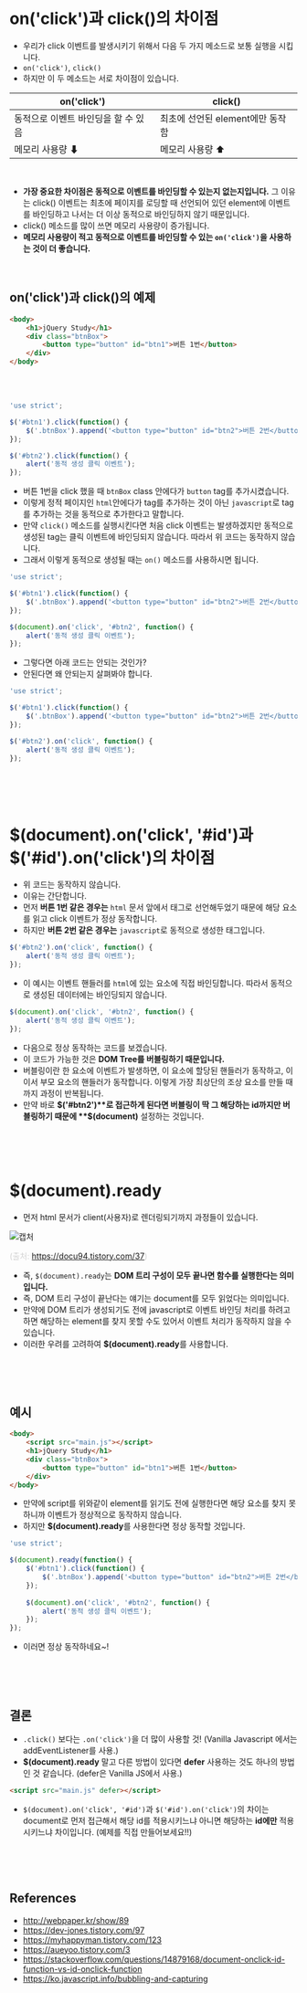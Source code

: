 # on('click')과 click()의 차이점

- 우리가 click 이벤트를 발생시키기 위해서 다음 두 가지 메소드로 보통 실행을 시킵니다.
- `on('click')`, `click()`
- 하지만 이 두 메소드는 서로 차이점이 있습니다.

|on('click')|click()|
|---|---|
|동적으로 이벤트 바인딩을 할 수 있음|최초에 선언된 element에만 동작함|
|메모리 사용량 ⬇|메모리 사용량 ⬆|

<br/>

- **가장 중요한 차이점은 동적으로 이벤트를 바인딩할 수 있는지 없는지입니다.** 그 이유는 click() 이벤트는 최초에 페이지를 로딩할 때 선언되어 있던 element에 이벤트를 바인딩하고 나서는 더 이상 동적으로 바인딩하지 않기 때문입니다.
- click() 메소드를 많이 쓰면 메모리 사용량이 증가됩니다.
- **메모리 사용량이 적고 동적으로 이벤트를 바인딩할 수 있는 `on('click')`을 사용하는 것이 더 좋습니다.**

<br>

## on('click')과 click()의 예제

```html
<body>
    <h1>jQuery Study</h1>
    <div class="btnBox">
        <button type="button" id="btn1">버튼 1번</button>
    </div>
</body>
```

<br>
<br>


```javascript
'use strict';

$('#btn1').click(function() {
    $('.btnBox').append('<button type="button" id="btn2">버튼 2번</button>');
});

$('#btn2').click(function() {
    alert('동적 생성 클릭 이벤트');
});
```

- 버튼 1번을 click 했을 때 `btnBox` class 안에다가 `button` tag를 추가시켰습니다.
- 이렇게 정적 페이지인 `html`안에다가 tag를 추가하는 것이 아닌 `javascript`로 tag를 추가하는 것을 동적으로 추가한다고 말합니다.
- 만약 `click()` 메소드를 실행시킨다면 처음 click 이벤트는 발생하겠지만 동적으로 생성된 tag는 클릭 이벤트에 바인딩되지 않습니다. 따라서 위 코드는 동작하지 않습니다.
- 그래서 이렇게 동적으로 생성될 때는 `on()` 메소드를 사용하시면 됩니다.

```javascript
'use strict';

$('#btn1').click(function() {
    $('.btnBox').append('<button type="button" id="btn2">버튼 2번</button>');
});

$(document).on('click', '#btn2', function() {
    alert('동적 생성 클릭 이벤트');
});
```

- 그렇다면 아래 코드는 안되는 것인가?
- 안된다면 왜 안되는지 살펴봐야 합니다.

```javascript
'use strict';

$('#btn1').click(function() {
    $('.btnBox').append('<button type="button" id="btn2">버튼 2번</button>');
});

$('#btn2').on('click', function() {
    alert('동적 생성 클릭 이벤트');
});
```

<br/>
<br/>
<br/>

# $(document).on('click', '#id')과 $('#id').on('click')의 차이점

- 위 코드는 동작하지 않습니다.
- 이유는 간단합니다.
- 먼저 **버튼 1번 같은 경우는** `html` 문서 앞에서 태그로 선언해두었기 때문에 해당 요소를 읽고 click 이벤트가 정상 동작합니다.
- 하지만 **버튼 2번 같은 경우는** `javascript`로 동적으로 생성한 태그입니다.

```javascript
$('#btn2').on('click', function() {
    alert('동적 생성 클릭 이벤트');
});
```

- 이 예시는 이벤트 핸들러를 `html`에 있는 요소에 직접 바인딩합니다. 따라서 동적으로 생성된 데이터에는 바인딩되지 않습니다.

```javascript
$(document).on('click', '#btn2', function() {
    alert('동적 생성 클릭 이벤트');
});
```

- 다음으로 정상 동작하는 코드를 보겠습니다.
- 이 코드가 가능한 것은 **DOM Tree를 버블링하기 때문입니다.**
- 버블링이란 한 요소에 이벤트가 발생하면, 이 요소에 할당된 핸들러가 동작하고, 이이서 부모 요소의 핸들러가 동작합니다. 이렇게 가장 최상단의 조상 요소를 만들 때까지 과정이 반복됩니다.
- 만약 바로 **$('#btn2')**로 접근하게 된다면 버블링이 딱 그 해당하는 id까지만 버블링하기 때문에 **$(document)** 설정하는 것입니다.

<br>
<br>
<br>

# $(document).ready

- 먼저 html 문서가 client(사용자)로 렌더링되기까지 과정들이 있습니다.

![캡처](https://user-images.githubusercontent.com/55525868/132159469-747714bf-c45b-470c-856d-2ccf27d1c975.JPG)

<span style="color:#d3d3d3">(출처: https://docu94.tistory.com/37)</span>

- 즉, `$(document).ready`는 **DOM 트리 구성이 모두 끝나면 함수를 실행한다는 의미입니다.**
- 즉, DOM 트리 구성이 끝난다는 얘기는 document를 모두 읽었다는 의미입니다.
- 만약에 DOM 트리가 생성되기도 전에 javascript로 이벤트 바인딩 처리를 하려고 하면 해당하는 element를 찾지 못할 수도 있어서 이벤트 처리가 동작하지 않을 수 있습니다.
- 이러한 우려를 고려하여 **$(document).ready**를 사용합니다.

<br/>
<br/>
<br/>

## 예시

```html
<body>
    <script src="main.js"></script>
    <h1>jQuery Study</h1>
    <div class="btnBox">
        <button type="button" id="btn1">버튼 1번</button>
    </div>
</body>
```

- 만약에 script를 위와같이 element를 읽기도 전에 실행한다면 해당 요소를 찾지 못하니까 이벤트가 정상적으로 동작하지 않습니다.
- 하지만 **$(document).ready**를 사용한다면 정상 동작할 것입니다.

```javascript
'use strict';

$(document).ready(function() {
    $('#btn1').click(function() {
        $('.btnBox').append('<button type="button" id="btn2">버튼 2번</button>');
    });
    
    $(document).on('click', '#btn2', function() {
        alert('동적 생성 클릭 이벤트');
    });
});
```

- 이러면 정상 동작하네요~!

<br/>
<br/>
<br/>

## 결론

- `.click()` 보다는 `.on('click')`을 더 많이 사용할 것! (Vanilla Javascript 에서는 addEventListener를 사용.)
- **$(document).ready** 말고 다른 방법이 있다면 **defer** 사용하는 것도 하나의 방법인 것 같습니다. (defer은 Vanilla JS에서 사용.)

```html
<script src="main.js" defer></script>
```

- `$(document).on('click', '#id')`과 `$('#id').on('click')`의 차이는 document로 먼저 접근해서 해당 id를 적용시키느냐 아니면 해당하는 **id에만** 적용시키느냐 차이입니다. (예제를 직접 만들어보세요!!)

<br/>
<br/>
<br/>

## References

- http://webpaper.kr/show/89
- https://dev-jones.tistory.com/97
- https://myhappyman.tistory.com/123
- https://aueyoo.tistory.com/3
- https://stackoverflow.com/questions/14879168/document-onclick-id-function-vs-id-onclick-function
- https://ko.javascript.info/bubbling-and-capturing

